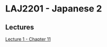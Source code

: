 # LAJ2201 - Japanese 2

## Lectures
 
 [Lecture 1 - Chapter 11]({{site.baseurl}}/2020-08-14-laj2201-lecture-1-chapter-11/)

